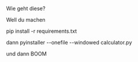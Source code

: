 Wie geht diese?

Well du machen
 
pip install -r requirements.txt

dann 
pyinstaller --onefile --windowed calculator.py

und dann BOOM
